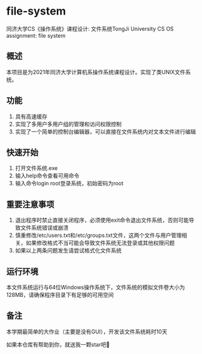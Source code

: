 # file-system
同济大学CS《操作系统》课程设计: 文件系统TongJi University CS OS assignment: file system
## 概述

本项目是为2021年同济大学计算机系操作系统课程设计。实现了类UNIX文件系统。

## 功能

1. 具有高速缓存
2. 实现了多用户多用户组的管理和访问权限控制
3. 实现了一个简单的控制台编辑器，可以直接在文件系统内对文本文件进行编辑

## 快速开始

1. 打开文件系统.exe
2. 输入help命令查看可用命令
3. 输入命令login root登录系统，初始密码为root

## 重要注意事项

1. 退出程序时禁止直接关闭程序，必须使用exit命令退出文件系统，否则可能导致文件系统错误或崩溃
2. 慎重修改/etc/users.txt和/etc/groups.txt文件，这两个文件与用户管理相关，如果修改格式不当可能会导致文件系统无法登录或其他权限问题
3. 如果以上两条问题发生请尝试格式化文件系统

## 运行环境

本文件系统运行与64位Windows操作系统下，文件系统的模拟文件卷大小为128MB，请确保程序目录下有足够的可用空间

## 备注

本学期最简单的大作业（主要是没有GUI），开发该文件系统耗时10天

如果本仓库有帮助到你，就送我一颗star吧🤗
